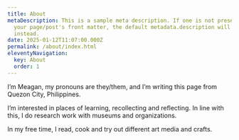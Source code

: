 ```yaml
---
title: About
metaDescription: This is a sample meta description. If one is not present in
  your page/post's front matter, the default metadata.description will be used
  instead.
date: 2025-01-12T11:07:00.000Z
permalink: /about/index.html
eleventyNavigation:
  key: About
  order: 1
---
```

I’m Meagan, my pronouns are they/them, and I’m writing this page from Quezon City, Philippines.

I’m interested in places of learning, recollecting and reflecting. In line with this, I do research work with museums and organizations.

In my free time, I read, cook and try out different art media and crafts.
